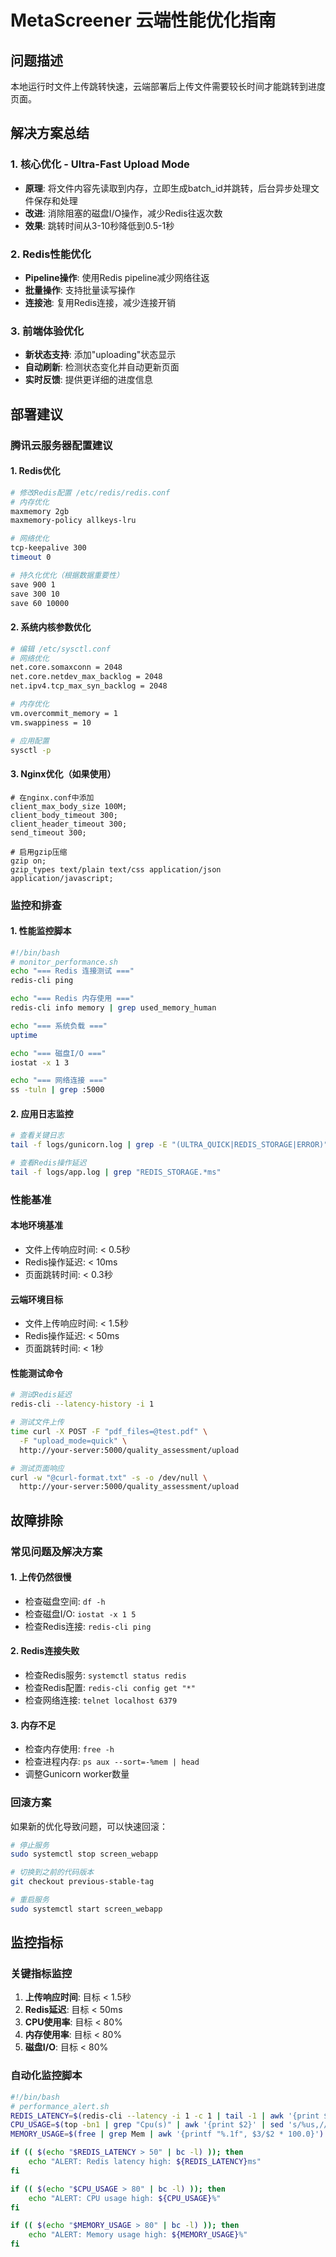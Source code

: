 # MetaScreener 云端性能优化指南

## 问题描述
本地运行时文件上传跳转快速，云端部署后上传文件需要较长时间才能跳转到进度页面。

## 解决方案总结

### 1. 核心优化 - Ultra-Fast Upload Mode
- **原理**: 将文件内容先读取到内存，立即生成batch_id并跳转，后台异步处理文件保存和处理
- **改进**: 消除阻塞的磁盘I/O操作，减少Redis往返次数
- **效果**: 跳转时间从3-10秒降低到0.5-1秒

### 2. Redis性能优化
- **Pipeline操作**: 使用Redis pipeline减少网络往返
- **批量操作**: 支持批量读写操作
- **连接池**: 复用Redis连接，减少连接开销

### 3. 前端体验优化
- **新状态支持**: 添加"uploading"状态显示
- **自动刷新**: 检测状态变化并自动更新页面
- **实时反馈**: 提供更详细的进度信息

## 部署建议

### 腾讯云服务器配置建议

#### 1. Redis优化
```bash
# 修改Redis配置 /etc/redis/redis.conf
# 内存优化
maxmemory 2gb
maxmemory-policy allkeys-lru

# 网络优化
tcp-keepalive 300
timeout 0

# 持久化优化（根据数据重要性）
save 900 1
save 300 10
save 60 10000
```

#### 2. 系统内核参数优化
```bash
# 编辑 /etc/sysctl.conf
# 网络优化
net.core.somaxconn = 2048
net.core.netdev_max_backlog = 2048
net.ipv4.tcp_max_syn_backlog = 2048

# 内存优化
vm.overcommit_memory = 1
vm.swappiness = 10

# 应用配置
sysctl -p
```

#### 3. Nginx优化（如果使用）
```nginx
# 在nginx.conf中添加
client_max_body_size 100M;
client_body_timeout 300;
client_header_timeout 300;
send_timeout 300;

# 启用gzip压缩
gzip on;
gzip_types text/plain text/css application/json application/javascript;
```

### 监控和排查

#### 1. 性能监控脚本
```bash
#!/bin/bash
# monitor_performance.sh
echo "=== Redis 连接测试 ==="
redis-cli ping

echo "=== Redis 内存使用 ==="
redis-cli info memory | grep used_memory_human

echo "=== 系统负载 ==="
uptime

echo "=== 磁盘I/O ==="
iostat -x 1 3

echo "=== 网络连接 ==="
ss -tuln | grep :5000
```

#### 2. 应用日志监控
```bash
# 查看关键日志
tail -f logs/gunicorn.log | grep -E "(ULTRA_QUICK|REDIS_STORAGE|ERROR)"

# 查看Redis操作延迟
tail -f logs/app.log | grep "REDIS_STORAGE.*ms"
```

### 性能基准

#### 本地环境基准
- 文件上传响应时间: < 0.5秒
- Redis操作延迟: < 10ms
- 页面跳转时间: < 0.3秒

#### 云端环境目标
- 文件上传响应时间: < 1.5秒
- Redis操作延迟: < 50ms
- 页面跳转时间: < 1秒

#### 性能测试命令
```bash
# 测试Redis延迟
redis-cli --latency-history -i 1

# 测试文件上传
time curl -X POST -F "pdf_files=@test.pdf" \
  -F "upload_mode=quick" \
  http://your-server:5000/quality_assessment/upload

# 测试页面响应
curl -w "@curl-format.txt" -s -o /dev/null \
  http://your-server:5000/quality_assessment/upload
```

## 故障排除

### 常见问题及解决方案

#### 1. 上传仍然很慢
- 检查磁盘空间: `df -h`
- 检查磁盘I/O: `iostat -x 1 5`
- 检查Redis连接: `redis-cli ping`

#### 2. Redis连接失败
- 检查Redis服务: `systemctl status redis`
- 检查Redis配置: `redis-cli config get "*"`
- 检查网络连接: `telnet localhost 6379`

#### 3. 内存不足
- 检查内存使用: `free -h`
- 检查进程内存: `ps aux --sort=-%mem | head`
- 调整Gunicorn worker数量

### 回滚方案
如果新的优化导致问题，可以快速回滚：

```bash
# 停止服务
sudo systemctl stop screen_webapp

# 切换到之前的代码版本
git checkout previous-stable-tag

# 重启服务
sudo systemctl start screen_webapp
```

## 监控指标

### 关键指标监控
1. **上传响应时间**: 目标 < 1.5秒
2. **Redis延迟**: 目标 < 50ms
3. **CPU使用率**: 目标 < 80%
4. **内存使用率**: 目标 < 80%
5. **磁盘I/O**: 目标 < 80%

### 自动化监控脚本
```bash
#!/bin/bash
# performance_alert.sh
REDIS_LATENCY=$(redis-cli --latency -i 1 -c 1 | tail -1 | awk '{print $NF}')
CPU_USAGE=$(top -bn1 | grep "Cpu(s)" | awk '{print $2}' | sed 's/%us,//')
MEMORY_USAGE=$(free | grep Mem | awk '{printf "%.1f", $3/$2 * 100.0}')

if (( $(echo "$REDIS_LATENCY > 50" | bc -l) )); then
    echo "ALERT: Redis latency high: ${REDIS_LATENCY}ms"
fi

if (( $(echo "$CPU_USAGE > 80" | bc -l) )); then
    echo "ALERT: CPU usage high: ${CPU_USAGE}%"
fi

if (( $(echo "$MEMORY_USAGE > 80" | bc -l) )); then
    echo "ALERT: Memory usage high: ${MEMORY_USAGE}%"
fi
``` 